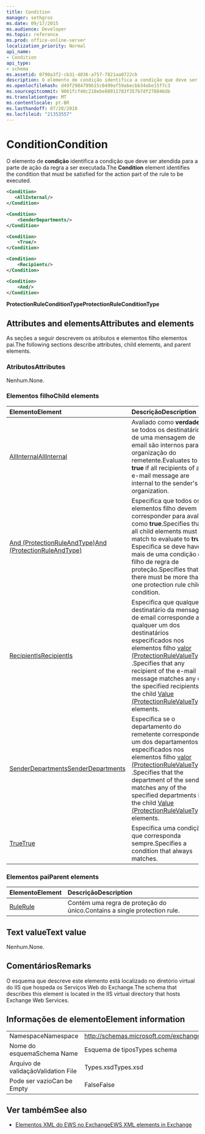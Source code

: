 ```yaml
---
title: Condition
manager: sethgros
ms.date: 09/17/2015
ms.audience: Developer
ms.topic: reference
ms.prod: office-online-server
localization_priority: Normal
api_name:
- Condition
api_type:
- schema
ms.assetid: 0790a3f2-cb31-4036-a757-7821aa0722cb
description: O elemento de condição identifica a condição que deve ser atendida para a parte de ação da regra a ser executada.
ms.openlocfilehash: d49f2984799b15c0499af59abecbb34abe15f7c3
ms.sourcegitcommit: 9061fcf40c218ebe88911783f357b7df278846db
ms.translationtype: MT
ms.contentlocale: pt-BR
ms.lasthandoff: 07/28/2018
ms.locfileid: "21353557"
---
```

# <a name="condition"></a><span data-ttu-id="348f9-103">Condition</span><span class="sxs-lookup"><span data-stu-id="348f9-103">Condition</span></span>

<span data-ttu-id="348f9-104">O elemento de **condição** identifica a condição que deve ser atendida para a parte de ação da regra a ser executada.</span><span class="sxs-lookup"><span data-stu-id="348f9-104">The **Condition** element identifies the condition that must be satisfied for the action part of the rule to be executed.</span></span> 
  
```xml
<Condition>
   <AllInternal/>
</Condition>
```

```xml
<Condition> 
    <SenderDepartments/> 
</Condition>
```

```xml
<Condition> 
    <True/> 
</Condition>
```

```xml
<Condition> 
    <Recipients/> 
</Condition>
```

```xml
<Condition> 
    <And/> 
</Condition>
```

<span data-ttu-id="348f9-105">**ProtectionRuleConditionType**</span><span class="sxs-lookup"><span data-stu-id="348f9-105">**ProtectionRuleConditionType**</span></span>

## <a name="attributes-and-elements"></a><span data-ttu-id="348f9-106">Attributes and elements</span><span class="sxs-lookup"><span data-stu-id="348f9-106">Attributes and elements</span></span>

<span data-ttu-id="348f9-107">As seções a seguir descrevem os atributos e elementos filho elementos pai.</span><span class="sxs-lookup"><span data-stu-id="348f9-107">The following sections describe attributes, child elements, and parent elements.</span></span>
  
### <a name="attributes"></a><span data-ttu-id="348f9-108">Atributos</span><span class="sxs-lookup"><span data-stu-id="348f9-108">Attributes</span></span>

<span data-ttu-id="348f9-109">Nenhum.</span><span class="sxs-lookup"><span data-stu-id="348f9-109">None.</span></span>
  
### <a name="child-elements"></a><span data-ttu-id="348f9-110">Elementos filho</span><span class="sxs-lookup"><span data-stu-id="348f9-110">Child elements</span></span>

|<span data-ttu-id="348f9-111">**Elemento**</span><span class="sxs-lookup"><span data-stu-id="348f9-111">**Element**</span></span>|<span data-ttu-id="348f9-112">**Descrição**</span><span class="sxs-lookup"><span data-stu-id="348f9-112">**Description**</span></span>|
|:-----|:-----|
|[<span data-ttu-id="348f9-113">AllInternal</span><span class="sxs-lookup"><span data-stu-id="348f9-113">AllInternal</span></span>](allinternal.md) <br/> |<span data-ttu-id="348f9-114">Avaliado como **verdadeiro** se todos os destinatários de uma mensagem de email são internos para a organização do remetente.</span><span class="sxs-lookup"><span data-stu-id="348f9-114">Evaluates to **true** if all recipients of an e-mail message are internal to the sender's organization.</span></span>  <br/> |
|[<span data-ttu-id="348f9-115">And (ProtectionRuleAndType)</span><span class="sxs-lookup"><span data-stu-id="348f9-115">And (ProtectionRuleAndType)</span></span>](and-protectionruleandtype.md) <br/> |<span data-ttu-id="348f9-116">Especifica que todos os elementos filho devem corresponder para avaliar como **true**.</span><span class="sxs-lookup"><span data-stu-id="348f9-116">Specifies that all child elements must match to evaluate to **true**.</span></span> <span data-ttu-id="348f9-117">Especifica se deve haver mais de uma condição de filho de regra de proteção.</span><span class="sxs-lookup"><span data-stu-id="348f9-117">Specifies that there must be more than one protection rule child condition.</span></span>  <br/> |
|[<span data-ttu-id="348f9-118">RecipientIs</span><span class="sxs-lookup"><span data-stu-id="348f9-118">RecipientIs</span></span>](recipientis.md) <br/> |<span data-ttu-id="348f9-119">Especifica que qualquer destinatário da mensagem de email corresponde a qualquer um dos destinatários especificados nos elementos filho [valor (ProtectionRuleValueType)](value-protectionrulevaluetype.md) .</span><span class="sxs-lookup"><span data-stu-id="348f9-119">Specifies that any recipient of the e-mail message matches any of the specified recipients in the child [Value (ProtectionRuleValueType)](value-protectionrulevaluetype.md) elements.</span></span>  <br/> |
|[<span data-ttu-id="348f9-120">SenderDepartments</span><span class="sxs-lookup"><span data-stu-id="348f9-120">SenderDepartments</span></span>](senderdepartments.md) <br/> |<span data-ttu-id="348f9-121">Especifica se o departamento do remetente corresponde a um dos departamentos especificados nos elementos filho [valor (ProtectionRuleValueType)](value-protectionrulevaluetype.md) .</span><span class="sxs-lookup"><span data-stu-id="348f9-121">Specifies that the department of the sender matches any of the specified departments in the child [Value (ProtectionRuleValueType)](value-protectionrulevaluetype.md) elements.</span></span>  <br/> |
|[<span data-ttu-id="348f9-122">True</span><span class="sxs-lookup"><span data-stu-id="348f9-122">True</span></span>](true.md) <br/> |<span data-ttu-id="348f9-123">Especifica uma condição que corresponda sempre.</span><span class="sxs-lookup"><span data-stu-id="348f9-123">Specifies a condition that always matches.</span></span>  <br/> |
   
### <a name="parent-elements"></a><span data-ttu-id="348f9-124">Elementos pai</span><span class="sxs-lookup"><span data-stu-id="348f9-124">Parent elements</span></span>

|<span data-ttu-id="348f9-125">**Elemento**</span><span class="sxs-lookup"><span data-stu-id="348f9-125">**Element**</span></span>|<span data-ttu-id="348f9-126">**Descrição**</span><span class="sxs-lookup"><span data-stu-id="348f9-126">**Description**</span></span>|
|:-----|:-----|
|[<span data-ttu-id="348f9-127">Rule</span><span class="sxs-lookup"><span data-stu-id="348f9-127">Rule</span></span>](rule.md) <br/> |<span data-ttu-id="348f9-128">Contém uma regra de proteção do único.</span><span class="sxs-lookup"><span data-stu-id="348f9-128">Contains a single protection rule.</span></span>  <br/> |
   
## <a name="text-value"></a><span data-ttu-id="348f9-129">Text value</span><span class="sxs-lookup"><span data-stu-id="348f9-129">Text value</span></span>

<span data-ttu-id="348f9-130">Nenhum.</span><span class="sxs-lookup"><span data-stu-id="348f9-130">None.</span></span>
  
## <a name="remarks"></a><span data-ttu-id="348f9-131">Comentários</span><span class="sxs-lookup"><span data-stu-id="348f9-131">Remarks</span></span>

<span data-ttu-id="348f9-132">O esquema que descreve este elemento está localizado no diretório virtual do IIS que hospeda os Serviços Web do Exchange.</span><span class="sxs-lookup"><span data-stu-id="348f9-132">The schema that describes this element is located in the IIS virtual directory that hosts Exchange Web Services.</span></span>
  
## <a name="element-information"></a><span data-ttu-id="348f9-133">Informações de elemento</span><span class="sxs-lookup"><span data-stu-id="348f9-133">Element information</span></span>

|||
|:-----|:-----|
|<span data-ttu-id="348f9-134">Namespace</span><span class="sxs-lookup"><span data-stu-id="348f9-134">Namespace</span></span>  <br/> |http://schemas.microsoft.com/exchange/services/2006/types  <br/> |
|<span data-ttu-id="348f9-135">Nome do esquema</span><span class="sxs-lookup"><span data-stu-id="348f9-135">Schema Name</span></span>  <br/> |<span data-ttu-id="348f9-136">Esquema de tipos</span><span class="sxs-lookup"><span data-stu-id="348f9-136">Types schema</span></span>  <br/> |
|<span data-ttu-id="348f9-137">Arquivo de validação</span><span class="sxs-lookup"><span data-stu-id="348f9-137">Validation File</span></span>  <br/> |<span data-ttu-id="348f9-138">Types.xsd</span><span class="sxs-lookup"><span data-stu-id="348f9-138">Types.xsd</span></span>  <br/> |
|<span data-ttu-id="348f9-139">Pode ser vazio</span><span class="sxs-lookup"><span data-stu-id="348f9-139">Can be Empty</span></span>  <br/> |<span data-ttu-id="348f9-140">False</span><span class="sxs-lookup"><span data-stu-id="348f9-140">False</span></span>  <br/> |
   
## <a name="see-also"></a><span data-ttu-id="348f9-141">Ver também</span><span class="sxs-lookup"><span data-stu-id="348f9-141">See also</span></span>

- [<span data-ttu-id="348f9-142">Elementos XML do EWS no Exchange</span><span class="sxs-lookup"><span data-stu-id="348f9-142">EWS XML elements in Exchange</span></span>](ews-xml-elements-in-exchange.md)

